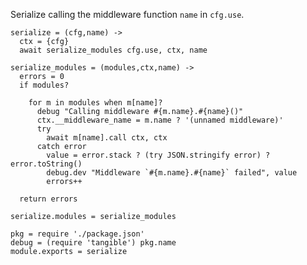 Serialize calling the middleware function `name` in `cfg.use`.

    serialize = (cfg,name) ->
      ctx = {cfg}
      await serialize_modules cfg.use, ctx, name

    serialize_modules = (modules,ctx,name) ->
      errors = 0
      if modules?

        for m in modules when m[name]?
          debug "Calling middleware #{m.name}.#{name}()"
          ctx.__middleware_name = m.name ? '(unnamed middleware)'
          try
            await m[name].call ctx, ctx
          catch error
            value = error.stack ? (try JSON.stringify error) ? error.toString()
            debug.dev "Middleware `#{m.name}.#{name}` failed", value
            errors++

      return errors

    serialize.modules = serialize_modules

    pkg = require './package.json'
    debug = (require 'tangible') pkg.name
    module.exports = serialize
